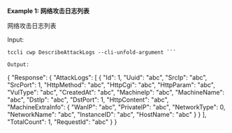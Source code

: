 **Example 1: 网络攻击日志列表**

网络攻击日志列表

Input: 

```
tccli cwp DescribeAttackLogs --cli-unfold-argument ```

Output: 
```
{
    "Response": {
        "AttackLogs": [
            {
                "Id": 1,
                "Uuid": "abc",
                "SrcIp": "abc",
                "SrcPort": 1,
                "HttpMethod": "abc",
                "HttpCgi": "abc",
                "HttpParam": "abc",
                "VulType": "abc",
                "CreatedAt": "abc",
                "MachineIp": "abc",
                "MachineName": "abc",
                "DstIp": "abc",
                "DstPort": 1,
                "HttpContent": "abc",
                "MachineExtraInfo": {
                    "WanIP": "abc",
                    "PrivateIP": "abc",
                    "NetworkType": 0,
                    "NetworkName": "abc",
                    "InstanceID": "abc",
                    "HostName": "abc"
                }
            }
        ],
        "TotalCount": 1,
        "RequestId": "abc"
    }
}
```

